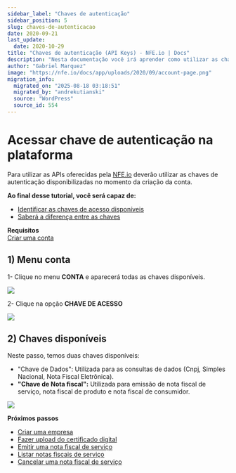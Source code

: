 ```yaml
---
sidebar_label: "Chaves de autenticação"
sidebar_position: 5
slug: chaves-de-autenticacao
date: 2020-09-21
last_update:
  date: 2020-10-29
title: "Chaves de autenticação (API Keys) - NFE.io | Docs"
description: "Nesta documentação você irá aprender como utilizar as chaves de autenticação (API Keys) da plataforma da NFE.io."
author: "Gabriel Marquez"
image: "https://nfe.io/docs/app/uploads/2020/09/account-page.png"
migration_info:
  migrated_on: "2025-08-18 03:18:51"
  migrated_by: "andrekutianski"
  source: "WordPress"
  source_id: 554
---
```


# Acessar chave de autenticação na plataforma

Para utilizar as APIs oferecidas pela [NFE.io][4] deverão utilizar as chaves de autenticação disponibilizadas no momento da criação da conta.

**Ao final desse tutorial, você será capaz de:**

* [Identificar as chaves de acesso disponíveis][5]
* [Saberá a diferença entre as chaves][6]

**Requisitos**  
[Criar uma conta][7]

## 1) Menu conta

1- Clique no menu **CONTA** e aparecerá todas as chaves disponíveis.

![](/static/docs/plataforma/account-page.png)

2- Clique na opção **CHAVE DE ACESSO**

![](/static/docs/plataforma/access-key-option.png)

## 2) Chaves disponíveis

Neste passo, temos duas chaves disponíveis:

* "Chave de Dados": Utilizada para as consultas de dados (Cnpj, Simples Nacional, Nota Fiscal Eletrônica).
* **"Chave de Nota fiscal":** Utilizada para emissão de nota fiscal de serviço, nota fiscal de produto e nota fiscal de consumidor.

![](/static/docs/plataforma/access-key.png)

**Próximos passos**

* [Criar uma empresa][8]
* [Fazer upload do certificado digital][9]
* [Emitir uma nota fiscal de serviço][10]
* [Listar notas fiscais de serviço][11]
* [Cancelar uma nota fiscal de serviço][12]

[1]: #Acessar%5Fchave%5Fde%5Fautenticacao%5Fna%5Fplataforma
[2]: #1%5FMenu%5Fconta
[3]: #2%5FChaves%5Fdisponiveis
[4]: https://nfe.io/docs
[5]: https://nfe.io/docs/documentacao/nossa-plataforma/chaves-de-autenticacao/#1%5FMenu%5Fconta
[6]: https://nfe.io/docs/documentacao/nossa-plataforma/chaves-de-autenticacao/#2%5FChaves%5Fdisponiveis
[7]: https://nfe.io/docs/nossa-plataforma/criar-conta/
[8]: https://nfe.io/docs/nossa-plataforma/criar-empresa/
[9]: https://nfe.io/docs/nossa-plataforma/upload-certificado/
[10]: https://nfe.io/docs/nossa-plataforma/nota-fiscal-servico/emitir-nota-servico/
[11]: https://nfe.io/docs/nossa-plataforma/nota-fiscal-servico/listar-notas-servico/
[12]: https://nfe.io/docs/nossa-plataforma/nota-fiscal-servico/cancelar-nota-servico/